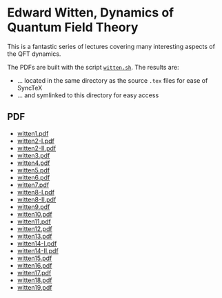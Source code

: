 # Edward Witten, Dynamics of Quantum Field Theory

This is a fantastic series of lectures covering many interesting aspects of the QFT dynamics. 

The PDFs are built with the script [`witten.sh`](witten.sh). The results are:

- ... located in the same directory as the source `.tex` files for ease of SyncTeX
- ... and symlinked to this directory for easy access

## PDF

- [witten1.pdf](../www.math.ias.edu/QFT/spring/witten1.pdf)
- [witten2-I.pdf](../www.math.ias.edu/QFT/spring/witten2-I/witten2-I.pdf)
- [witten2-II.pdf](../www.math.ias.edu/QFT/spring/witten2-II/witten2-II.pdf)
- [witten3.pdf](../www.math.ias.edu/QFT/spring/witten3.pdf)
- [witten4.pdf](../www.math.ias.edu/QFT/spring/witten4/witten4.pdf)
- [witten5.pdf](../www.math.ias.edu/QFT/spring/witten5.pdf)
- [witten6.pdf](../www.math.ias.edu/QFT/spring/witten6.pdf)
- [witten7.pdf](../www.math.ias.edu/QFT/spring/witten7/witten7.pdf)
- [witten8-I.pdf](../www.math.ias.edu/QFT/spring/witten8-I.pdf)
- [witten8-II.pdf](../www.math.ias.edu/QFT/spring/witten8-II.pdf)
- [witten9.pdf](../www.math.ias.edu/QFT/spring/witten9.pdf)
- [witten10.pdf](../www.math.ias.edu/QFT/spring/witten10/witten10.pdf)
- [witten11.pdf](../www.math.ias.edu/QFT/spring/witten11.pdf)
- [witten12.pdf](../www.math.ias.edu/QFT/spring/witten12/witten12.pdf)
- [witten13.pdf](../www.math.ias.edu/QFT/spring/witten13/witten13.pdf)
- [witten14-I.pdf](../www.math.ias.edu/QFT/spring/witten14-I/witten14-I.pdf)
- [witten14-II.pdf](../www.math.ias.edu/QFT/spring/witten14-II.pdf)
- [witten15.pdf](../www.math.ias.edu/QFT/spring/witten15.pdf)
- [witten16.pdf](../www.math.ias.edu/QFT/spring/witten16.pdf)
- [witten17.pdf](../www.math.ias.edu/QFT/spring/witten17.pdf)
- [witten18.pdf](../www.math.ias.edu/QFT/spring/witten18/witten18.pdf)
- [witten19.pdf](../www.math.ias.edu/QFT/spring/witten19.pdf)
